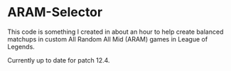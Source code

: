 # ARAM-Selector

This code is something I created in about an hour to help create balanced matchups in custom All Random All Mid (ARAM) games in League of Legends.

Currently up to date for patch 12.4.
